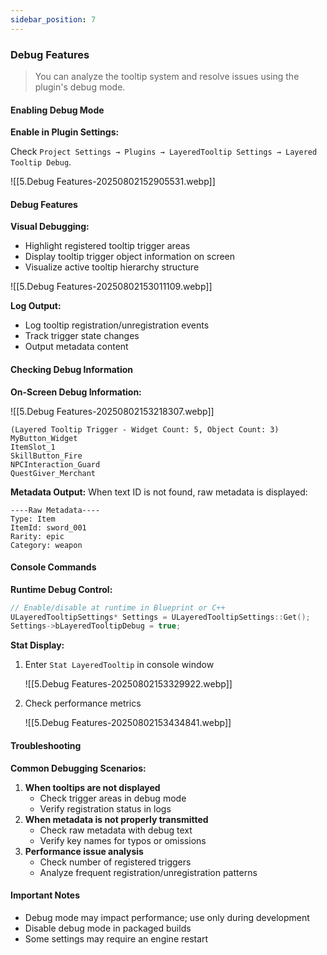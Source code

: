 ```yaml
---
sidebar_position: 7
---
```

### Debug Features

> You can analyze the tooltip system and resolve issues using the plugin's debug mode.

#### Enabling Debug Mode

**Enable in Plugin Settings:**

Check `Project Settings → Plugins → LayeredTooltip Settings → Layered Tooltip Debug`.

![[5.Debug Features-20250802152905531.webp]]

#### Debug Features

**Visual Debugging:**

- Highlight registered tooltip trigger areas
- Display tooltip trigger object information on screen
- Visualize active tooltip hierarchy structure

![[5.Debug Features-20250802153011109.webp]]

**Log Output:**

- Log tooltip registration/unregistration events
- Track trigger state changes
- Output metadata content

#### Checking Debug Information

**On-Screen Debug Information:** 

![[5.Debug Features-20250802153218307.webp]]

```
(Layered Tooltip Trigger - Widget Count: 5, Object Count: 3)
MyButton_Widget
ItemSlot_1
SkillButton_Fire
NPCInteraction_Guard
QuestGiver_Merchant
```

**Metadata Output:** When text ID is not found, raw metadata is displayed:

```
----Raw Metadata----
Type: Item
ItemId: sword_001
Rarity: epic
Category: weapon
```

#### Console Commands

**Runtime Debug Control:**

```cpp
// Enable/disable at runtime in Blueprint or C++
ULayeredTooltipSettings* Settings = ULayeredTooltipSettings::Get();
Settings->bLayeredTooltipDebug = true;
```

**Stat Display:**

1. Enter `Stat LayeredTooltip` in console window 
   
   ![[5.Debug Features-20250802153329922.webp]]
   
2. Check performance metrics 
   
   ![[5.Debug Features-20250802153434841.webp]]

#### Troubleshooting

**Common Debugging Scenarios:**

1. **When tooltips are not displayed**
    - Check trigger areas in debug mode
    - Verify registration status in logs
2. **When metadata is not properly transmitted**
    - Check raw metadata with debug text
    - Verify key names for typos or omissions
3. **Performance issue analysis**
    - Check number of registered triggers
    - Analyze frequent registration/unregistration patterns

#### Important Notes

- Debug mode may impact performance; use only during development
- Disable debug mode in packaged builds
- Some settings may require an engine restart
